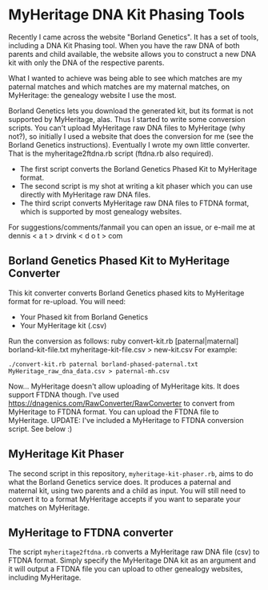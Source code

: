 # MyHeritage DNA Kit Phasing Tools

Recently I came across the website "Borland Genetics". It has a set of tools, including a DNA Kit Phasing tool. When you have the raw DNA of both parents and child available, the website allows you to construct a new DNA kit with only the DNA of the respective parents.

What I wanted to achieve was being able to see which matches are my paternal matches and which matches are my maternal matches, on MyHeritage: the genealogy website I use the most.

Borland Genetics lets you download the generated kit, but its format is not supported by MyHeritage, alas. Thus I started to write some conversion scripts. You can't upload MyHeritage raw DNA files to MyHeritage (why not?), so initially I used a website that does the conversion for me (see the Borland Genetics instructions). Eventually I wrote my own little converter. That is the myheritage2ftdna.rb script (ftdna.rb also required).

- The first script converts the Borland Genetics Phased Kit to MyHeritage format.
- The second script is my shot at writing a kit phaser which you can use directly with MyHeritage raw DNA files.
- The third script converts MyHeritage raw DNA files to FTDNA format, which is supported by most genealogy websites.

For suggestions/comments/fanmail you can open an issue, or e-mail me at dennis < a t > drvink < d o t > com

## Borland Genetics Phased Kit to MyHeritage Converter

This kit converter converts Borland Genetics phased kits to MyHeritage format for re-upload.
You will need:
- Your Phased kit from Borland Genetics
- Your MyHeritage kit (.csv)

Run the conversion as follows: ruby convert-kit.rb [paternal|maternal] borland-kit-file.txt myheritage-kit-file.csv > new-kit.csv
For example:

`./convert-kit.rb paternal borland-phased-paternal.txt MyHeritage_raw_dna_data.csv > paternal-mh.csv`

Now... MyHeritage doesn't allow uploading of MyHeritage kits. It does support FTDNA though. I've used https://dnagenics.com/RawConverter/RawConverter to convert from MyHeritage to FTDNA format. You can upload the FTDNA file to MyHeritage. UPDATE: I've included a MyHeritage to FTDNA conversion script. See below :)

## MyHeritage Kit Phaser

The second script in this repository, `myheritage-kit-phaser.rb`, aims to do what the Borland Genetics service does. It produces a paternal and maternal kit, using two parents and a child as input. You will still need to convert it to a format MyHeritage accepts if you want to separate your matches on MyHeritage.

## MyHeritage to FTDNA converter

The script `myheritage2ftdna.rb` converts a MyHeritage raw DNA file (csv) to FTDNA format. Simply specify the MyHeritage DNA kit as an argument and it will output a FTDNA file you can upload to other genealogy websites, including MyHeritage. 
